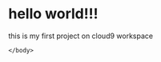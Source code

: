 
<!DOCTYPE html>
<html>
    <head>
        <title>hello world</title>
    </head>
    <body>
        <h1>hello world!!!</h1>
        <p1>this is my first project on cloud9 workspace</p1>
        
    </body>
    
</html><span class=""></span>